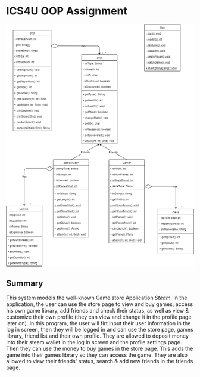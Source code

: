 # ICS4U OOP Assignment

<img src="https://github.com/SACHSTech/ics4u-oop-assignment-jeffreylin-21/blob/main/src/Class%20Diagram.png">

## Summary

This system models the well-known Game store Application *Steam*. In the application, the user can use the store page to view and buy games, access his own game library, add friends and check their status, as well as view & customize their own profile (they can view and change it in the profile page later on). In this program, the user will firt input their user information in the log in screen, then they will be logged in and can use the store page, games library, friend list and their own profile. They are allowed to deposit money into their steam wallet in the log in screen and the profile settings page. Then they can use the money to buy games in the store page. This adds the game into their games library so they can access the game. They are also allowed to view their friends' status, search & add new friends in the friends page.
